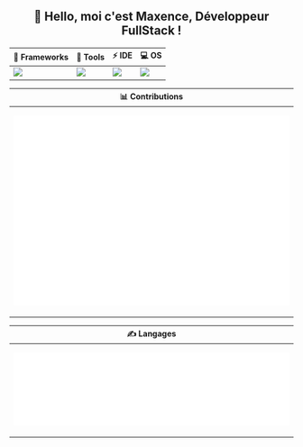 <div align="center">
<h2>👋 Hello, moi c'est Maxence, Développeur FullStack !</h2>

| 🧱 Frameworks  | 🔧 Tools | ⚡ IDE | 💻 OS|
|--------------|----------|----------|----------|
| <a href="https://skillicons.dev"><img src="https://skillicons.dev/icons?i=vue,laravel" /></a> | <a href="https://skillicons.dev"><img src="https://skillicons.dev/icons?i=docker,aws,mysql,figma" /></a> | <a href="https://skillicons.dev"><img src="https://skillicons.dev/icons?i=phpstorm,webstorm" /></a> | <a href="https://skillicons.dev"><img src="https://skillicons.dev/icons?i=windows,apple" /></a> |

| 📊 Contributions |
|-------------|
| <p align="center"> <img src="https://github.com/Scorni/Scorni/blob/main/metrics.isocalendar.svg" alt="Isocalendar" /></p> |

| ✍️ Langages |
|-------------|
| <p align="center"><img src="https://github.com/Scorni/Scorni/blob/main/metrics.plugin.languages.details.svg" alt="Langages utilisés" /></p> |

